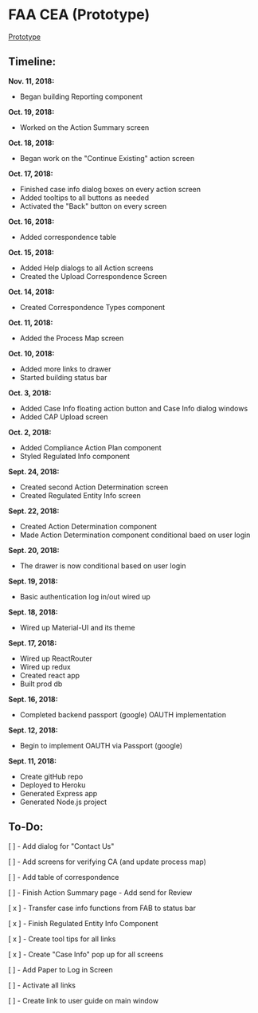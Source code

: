 # FAA CEA (Prototype)


[Prototype](https://faa-cea.herokuapp.com/)



## Timeline:




**Nov. 11, 2018:** 




+ Began building Reporting component





**Oct. 19, 2018:**



+ Worked on the Action Summary screen



**Oct. 18, 2018:**



+ Began work on the "Continue Existing" action screen




**Oct. 17, 2018:** 



+ Finished case info dialog boxes on every action screen
+ Added tooltips to all buttons as needed
+ Activated the "Back" button on every screen





**Oct. 16, 2018:** 



+ Added correspondence table



**Oct. 15, 2018:**



+ Added Help dialogs to all Action screens
+ Created the Upload Correspondence Screen




**Oct. 14, 2018:** 



+ Created Correspondence Types component




**Oct. 11, 2018:**



+ Added the Process Map screen




**Oct. 10, 2018:**



+ Added more links to drawer
+ Started building status bar




**Oct. 3, 2018:**



+ Added Case Info floating action button and Case Info dialog windows
+ Added CAP Upload screen




**Oct. 2, 2018:**



+ Added Compliance Action Plan component 
+ Styled Regulated Info component 




**Sept. 24, 2018:**



+ Created second Action Determination screen
+ Created Regulated Entity Info screen




**Sept. 22, 2018:**




+ Created Action Determination component
+ Made Action Determination component conditional baed on user login




**Sept. 20, 2018:** 



+ The drawer is now conditional based on user login 




**Sept. 19, 2018:**



+ Basic authentication log in/out wired up





**Sept. 18, 2018:** 



+ Wired up Material-UI and its theme




**Sept. 17, 2018:**



+ Wired up ReactRouter
+ Wired up redux
+ Created react app
+ Built prod db


**Sept. 16, 2018:** 



+ Completed backend passport (google) OAUTH implementation



**Sept. 12, 2018:** 


+ Begin to implement OAUTH via Passport (google)



**Sept. 11, 2018:**



+ Create gitHub repo
+ Deployed to Heroku
+ Generated Express app
+ Generated Node.js project



## To-Do: 



[ ] -  Add dialog for "Contact Us"

[ ] -  Add screens for verifying CA (and update process map)

[ ] -  Add table of correspondence 

[ ] -  Finish Action Summary page  - Add send for Review

[ x ]  - Transfer case info functions from FAB to status bar

[ x ]  - Finish Regulated Entity Info Component 

[ x ]  - Create tool tips for all links

[ x ]  - Create "Case Info" pop up for all screens

[ ]  - Add Paper to Log in Screen

[ ]  - Activate all links

[ ] -  Create link to user guide on main window